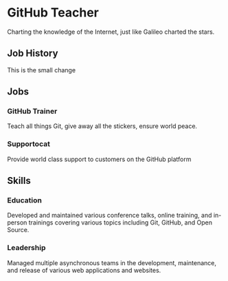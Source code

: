 # GitHub Teacher

Charting the knowledge of the Internet, just like Galileo charted the stars.


## Job History
This is the small change

## Jobs


### GitHub Trainer

Teach all things Git, give away all the stickers, ensure world peace.

### Supportocat

Provide world class support to customers on the GitHub platform

## Skills

### Education

Developed and maintained various conference talks, online training, and in-person trainings covering various topics including Git, GitHub, and Open Source.

### Leadership

Managed multiple asynchronous teams in the development, maintenance, and release of various web applications and websites.
